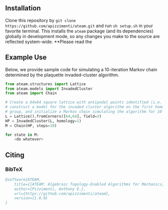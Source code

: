 
## Installation
Clone this repository by `git clone https://github.com/apizzimenti/ateam.git` and run `sh setup.sh` in your favorite terminal. This installs the `ateam` package (and its dependencies) globally in development mode, so any changes you make to the source are reflected system-wide. **Please read the 

## Example Use

Below, we provide sample code for simulating a 10-iteration Markov chain determined by the plaquette invaded-cluster algorithm.

```python
from ateam.structures import Lattice
from ateam.models import InvadedCluster
from ateam import Chain

# Create a 64x64 square lattice with antipodal points identified (i.e. a torus),
# construct a model for the invaded cluster algorithm on the first homology
# group, and initialize a Markov chain simulating the algorithm for 10 steps.
L = Lattice().fromCorners([64,64], field=3)
HP = InvadedCluster(L, homology=1)
M = Chain(HP, steps=10)

for state in M:
    <do whatever>
```

## Citing

### BibTeX
```bibtex
@software{ATEAM,
    title={{ATEAM: Algebraic Topology-Enabled Algorithms for Mechanics}},
    author={Pizzimenti, Anthony E.},
    url={https://github.com/apizzimenti/ateam},
    version={1.0.0}
}
```
